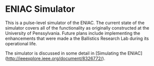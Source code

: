 # ENIAC Simulator

This is a pulse-level simulator of the ENIAC.
The current state of the simulator covers all
of the functionality as originally constructed
at the University of Penssylvania.
Future plans include implementing the enhancements
that were made a the Ballistics Research Lab
during its operational life.

The simulator is discussed in some detail in
[Simulating the ENIAC] (http://ieeexplore.ieee.org/document/8326772/).
